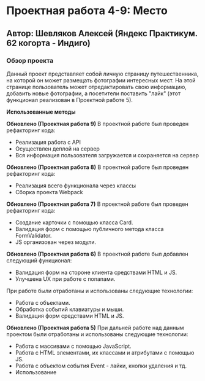 # Проектная работа 4-9: Место

## Автор: Шевляков Алексей (Яндекс Практикум. 62 когорта - Индиго)

### Обзор проекта

Данный проект представляет собой личную страницу путешественника, на которой он может размещать фотографии интересных мест. На этой странице пользователь может отредактировать свою информацию, добавить новые фотографии, а посетители поставить "лайк" (этот функционал реализован в Проектной работе 5).

**Использованные методы**

**Обновлено (Проектная работа 9)**
В проектной работе был проведен рефакторинг кода:

- Реализация работа с API
- Осуществлен деплой на сервер
- Вся информация пользователя загружается и сохраняется на сервер

**Обновлено (Проектная работа 8)**
В проектной работе был проведен рефакторинг кода:

- Реализация всего функционала через классы
- Сборка проекта Webpack

**Обновлено (Проектная работа 7)**
В проектной работе был проведен рефакторинг кода:

- Создание карточки с помощью класса Card.
- Валидация форм с помощью публичного метода класса FormValidator.
- JS организован через модули.

**Обновлено (Проектная работа 6)**
В проектной работе был добавлен следующий функционал:

- Валидация форм на стороне клиента средствами HTML и JS.
- Улучшена UX при работе с попапами.

При работе были отработаны и использованы следующие технологии:

- Работа с объектами.
- Обработка событий клавиатуры и мыши.
- Валидация форм средствами HTML и JS.

**Обновлено (Проектная работа 5)**
При дальней работе над данным проектом были отработаны и использованы следующие технологии:

- Работа с массивами с помощью JavaScript.
- Работа с HTML элементами, их классами и атрибутами с помощью JS.
- Работа с объектом события Event - лайки, кнопки удаления и тд.
- Использование <template> для создания однотипных объектов в HTML.
- Реализация плавного закрытия и открытия попапов с помощью инструментария CSS.
- Адаптивная верстка для разрешения больших и маленьких экранов. Адаптивность была достигнута с помощью Flexbox и Grid Layout.
- Базовый JavaScript и работа с браузером через элементы DOM.
- Продвинутая работа с ветками в Git.

**Ссылка на проект - GitHub Pages**: (https://aumetros.github.io/mesto/)

_декабрь 2022г - март 2023г_
